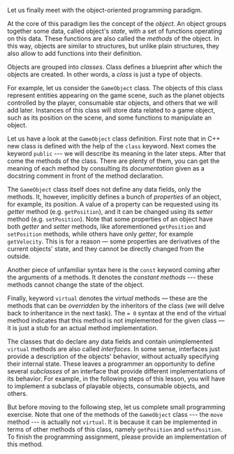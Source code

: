 Let us finally meet with the object-oriented programming paradigm.

At the core of this paradigm lies the concept of the _object_.
An object groups together some data, called object's _state_, 
with a set of functions operating on this data.
These functions are also called the _methods_ of the object.
In this way, objects are similar to structures, but unlike plain structures, 
they also allow to add functions into their definition.

Objects are grouped into _classes_. 
Class defines a blueprint after which the objects are created.
In other words, a _class_ is just a type of objects.

For example, let us consider the `GameObject` class. 
The objects of this class represent entities appearing on the game scene, 
such as the planet objects controlled by the player, 
consumable star objects, and others that we will add later.
Instances of this class will store data related to a game object,
such as its position on the scene, and some functions to manipulate an object.

Let us have a look at the `GameObject` class definition.
First note that in C++ new class is defined with the help of the `class` keyword.
Next comes the keyword `public` --- we will describe its meaning in the later steps.
After that come the methods of the class.
There are plenty of them, you can get the meaning of each method
by consulting its _documentation_ given as a docstring comment in front of the method declaration.

The `GameObject` class itself does not define any data fields, only the methods.
It, however, implicitly defines a bunch of _properties_ of an object, for example, its position.
A value of a property can be requested using its _getter_ method (e.g. `getPosition`),
and it can be changed using its _setter_ method (e.g. `setPosition`).
Note that some properties of an object have both _getter_ and _setter_ methods,
like aforementioned `getPosition` and `setPosition` methods,
while others have only _getter_, for example `getVelocity`.
This is for a reason — some properties are derivatives of the current objects' state, 
and they cannot be directly changed from the outside. 

Another piece of unfamiliar syntax here is the `const` keyword coming after the arguments of a methods. 
It denotes the _constant methods_ --- these methods cannot change the state of the object.

Finally, keyword `virtual` denotes the _virtual_ methods — these are the methods
that can be _overridden_ by the inheritors of the class 
(we will delve back to inheritance in the next task).
The `= 0` syntax at the end of the virtual method indicates that this 
method is not implemented for the given class — it is just a stub for an actual method implementation.

The classes that do declare any data fields and contain unimplemented `virtual` methods are also called _interfaces_.
In some sense, interfaces just provide a description of the objects' behavior,
without actually specifying their internal state.
These leaves a programmer an opportunity to define several _subclasses_
of an interface that provide different implementations of its behavior.
For example, in the following steps of this lesson, you will have to implement 
a subclass of playable objects, consumable objects, and others.

But before moving to the following step, let us complete small programming exercise.
Note that one of the methods of the `GameObject` class --- the `move` method --- is actually not `virtual`.
It is because it can be implemented in terms of other methods of this class, namely `getPosition` and `setPosition`.
To finish the programming assignment, please provide an implementation of this method.